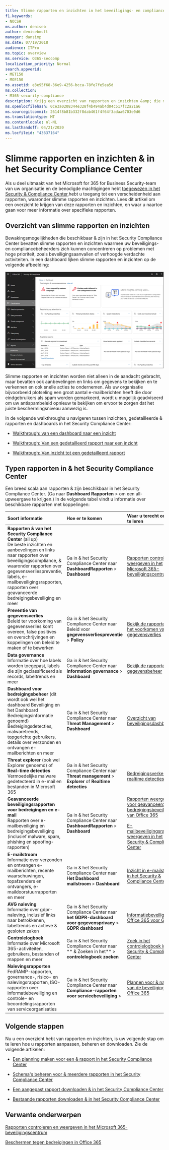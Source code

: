 ```yaml
---
title: Slimme rapporten en inzichten in het beveiligings- en compliancecentrum
f1.keywords:
- NOCSH
ms.author: deniseb
author: denisebmsft
manager: dansimp
ms.date: 07/19/2018
audience: ITPro
ms.topic: overview
ms.service: O365-seccomp
localization_priority: Normal
search.appverid:
- MET150
- MOE150
ms.assetid: e3e95f68-36e9-4256-bcca-78fe7fe5ea5d
ms.collection:
- M365-security-compliance
description: Krijg een overzicht van rapporten en inzichten &amp; die mogelijk zijn in het Security Compliance Center.
ms.openlocfilehash: 0ce3a0208344e328f4b494ab4d04c517fc2a21a6
ms.sourcegitcommit: 2614f8b81b332f8dab461f4f64f3adaa6703e0d6
ms.translationtype: MT
ms.contentlocale: nl-NL
ms.lasthandoff: 04/21/2020
ms.locfileid: "43637164"
---
```

# <a name="smart-reports-and-insights-in-the-security-amp-compliance-center"></a>Slimme rapporten en inzichten &amp; in het Security Compliance Center

Als u deel uitmaakt van het Microsoft for 365 for Business Security-team van uw organisatie en de benodigde machtigingen hebt [toegewezen in het Security &amp; Compliance Center,](permissions-in-the-security-and-compliance-center.md)hebt u toegang tot een verscheidenheid aan rapporten, waaronder slimme rapporten en inzichten. Lees dit artikel om een overzicht te krijgen van deze rapporten en inzichten, en waar u naartoe gaan voor meer informatie over specifieke rapporten.
      
## <a name="smart-reports-and-insights-overview"></a>Overzicht van slimme rapporten en inzichten

Bewakingsmogelijkheden die beschikbaar &amp; zijn in het Security Compliance Center bevatten slimme rapporten en inzichten waarmee uw beveiligings- en compliancebeheerders zich kunnen concentreren op problemen met hoge prioriteit, zoals beveiligingsaanvallen of verhoogde verdachte activiteiten. In een dashboard lijken slimme rapporten en inzichten op de volgende afbeelding:
  
![Kies Dashboard &amp; rapporten \> in het Security Compliance Center](../../media/2a668c3d-3fa3-4e37-8149-46989b33ae8c.png)
  
Slimme rapporten en inzichten worden niet alleen in de aandacht gebracht, maar bevatten ook aanbevelingen en links om gegevens te bekijken en te verkennen en ook snelle acties te ondernemen. Als uw organisatie bijvoorbeeld plotseling een groot aantal e-mailberichten heeft die door eindgebruikers als spam worden gemarkeerd, wordt u mogelijk geadviseerd om uw antispambeleid opnieuw te bekijken om ervoor te zorgen dat het juiste beschermingsniveau aanwezig is.
  
In de volgende walkthroughs u navigeren tussen inzichten, gedetailleerde &amp; rapporten en dashboards in het Security Compliance Center:
  
- [Walkthrough: van een dashboard naar een inzicht](from-a-dashboard-to-an-insight.md)
    
- [Walkthrough: Van een gedetailleerd rapport naar een inzicht](from-a-detailed-report-to-an-insight.md)
    
- [Walkthrough: Van inzicht tot een gedetailleerd rapport](from-an-insight-to-a-detailed-report.md)
    
## <a name="types-of-reports-in-the-security-amp-compliance-center"></a>Typen rapporten in &amp; het Security Compliance Center

Een breed scala aan rapporten &amp; zijn beschikbaar in het Security Compliance Center. (Ga naar **Dashboard** **Rapporten** \> om een all-upweergave te krijgen.) In de volgende tabel vindt u informatie over beschikbare rapporten met koppelingen: 
  
|**Soort informatie**|**Hoe er te komen**|**Waar u terecht om meer te leren**|
|:-----|:-----|:-----|
|**Rapporten &amp; van het Security Compliance Center** (all up)  <br/> De beste inzichten en aanbevelingen en links naar rapporten over beveiligingscompliance, &amp; waaronder rapporten over gegevensverliespreventie, labels, e-mailbeveiligingsrapporten, rapporten over geavanceerde bedreigingsbeveiliging en meer  <br/> |Ga in &amp; het Security Compliance Center naar **DashboardRapporten** \> **Dashboard** <br/> |[Rapporten controleren en weergeven in het Microsoft 365-beveiligingscentrum](../mtp/monitoring-and-reporting.md) <br/> |
|**Preventie van gegevensverlies** <br/> Beleid ter voorkoming van gegevensverlies komt overeen, false positives en overschrijvingen en koppelingen om beleid te maken of te bewerken  <br/> |Ga in &amp; het Security Compliance Center naar Beleid voor **gegevensverliespreventie** \> **Policy** <br/> |[Bekijk de rapporten voor het voorkomen van gegevensverlies](../../compliance/view-the-dlp-reports.md) <br/> |
|**Data governance** <br/> Informatie over hoe labels worden toegepast, labels die zijn geclassificeerd als records, labeltrends en meer  <br/> |Ga in &amp; het Security Compliance Center naar **Information governance** \> **Dashboard** <br/> |[Bekijk de rapporten over gegevensbeheer](../../compliance/view-the-data-governance-reports.md) <br/> |
|**Dashboard voor bedreigingsbeheer** (dit wordt ook wel het dashboard Beveiliging en het Dashboard Bedreigingsinformatie genoemd)  <br/> Bedreigingsdetecties, malwaretrends, topgerichte gebruikers, details over verzonden en ontvangen e-mailberichten en meer  <br/> |Ga in &amp; het Security Compliance Center naar **Threat Management** \> **Dashboard** <br/> |[Overzicht van beveiligingsdashboards](security-dashboard.md) <br/> |
|**Threat explorer** (ook wel Explorer genoemd) of **Real-time detecties** <br/> Vermoedelijke malware gedetecteerd in e-mail en bestanden in Microsoft 365  <br/> |Ga in &amp; het Security Compliance Center naar **Threat management** \> **Explorer** of **Realtime detecties**<br/> |[Bedreigingsverkenner (of realtime detecties)](threat-explorer.md) <br/> |
|**Geavanceerde beveiligingsrapporten voor bedreigingen en e-mail** <br/> Rapporten over e-mailbeveiliging en bedreigingsbeveiliging (inclusief malware, spam, phishing en spoofing-rapporten)  <br/> |Ga in &amp; het Security Compliance Center naar **DashboardRapporten** \> **Dashboard** <br/> |[Rapporten weergeven voor geavanceerde bedreigingsbeveiliging van Office 365](view-reports-for-atp.md) <br/><br/> [E-mailbeveiligingsrapporten weergeven in het Security &amp; Compliance Center](view-email-security-reports.md) <br/> |
|**E-mailstroom** <br/> Informatie over verzonden en ontvangen e-mailberichten, recente waarschuwingen, topafzenders en ontvangers, e-maildoorstuurrapporten en meer  <br/> |Ga in &amp; het Security Compliance Center naar **Het Dashboard mailstroom** \> **Dashboard** <br/> |[Inzicht in e-mailstromen in het Security & Compliance Center](mail-flow-insights-v2.md)<br/> |
|**AVG naleving** <br/> Informatie over gdpr-naleving, inclusief links naar betrokkenen, labeltrends en actieve &amp; gesloten zaken  <br/> |Ga in &amp; het Security Compliance Center naar **het GDPR-dashboard voor gegevensprivacy** \> **GDPR dashboard** <br/> |[Informatiebeveiliging van Office 365 voor GDPR](https://docs.microsoft.com/office365/enterprise/office-365-information-protection-for-gdpr) <br/> |
|**Controlelogboek** <br/> Informatie over Microsoft 365-activiteiten, gebruikers, bestanden of mappen en meer  <br/> |Ga in &amp; het Security Compliance Center naar ** &amp; Zoeken in het** \> **controlelogboek zoeken** <br/> |[Zoek in het controlelogboek in het Security &amp; Compliance Center](../../compliance/search-the-audit-log-in-security-and-compliance.md) <br/> |
|**Nalevingsrapporten** <br/> FedRAMP-rapporten, governance-, risico- en nalevingsrapporten, ISO-rapporten over informatiebeveiliging en controle- en beoordelingsrapporten van serviceorganisaties  <br/> |Ga in &amp; het Security Compliance Center naar **Compliance-rapporten** **voor servicebeveiliging** \> <br/> |[Plannen voor &amp; naleving van de beveiliging in Office 365](../../compliance/plan-for-security-and-compliance.md) <br/> |
  
## <a name="next-steps"></a>Volgende stappen

Nu u een overzicht hebt van rapporten en inzichten, is uw volgende stap om te leren hoe u rapporten aanpassen, beheren en downloaden. Zie de volgende artikelen:
  
- [Een planning maken voor een &amp; rapport in het Security Compliance Center](create-a-schedule-for-a-report.md)
    
- [Schema's beheren voor &amp; meerdere rapporten in het Security Compliance Center](manage-schedules-for-multiple-reports.md)
    
- [Een aangepast rapport downloaden &amp; in het Security Compliance Center](set-up-and-download-a-custom-report.md)
    
- [Bestaande rapporten downloaden &amp; in het Security Compliance Center](download-existing-reports.md)
    
## <a name="related-topics"></a>Verwante onderwerpen

[Rapporten controleren en weergeven in het Microsoft 365-beveiligingscentrum](../mtp/monitoring-and-reporting.md)
  
[Beschermen tegen bedreigingen in Office 365](protect-against-threats.md)
  

